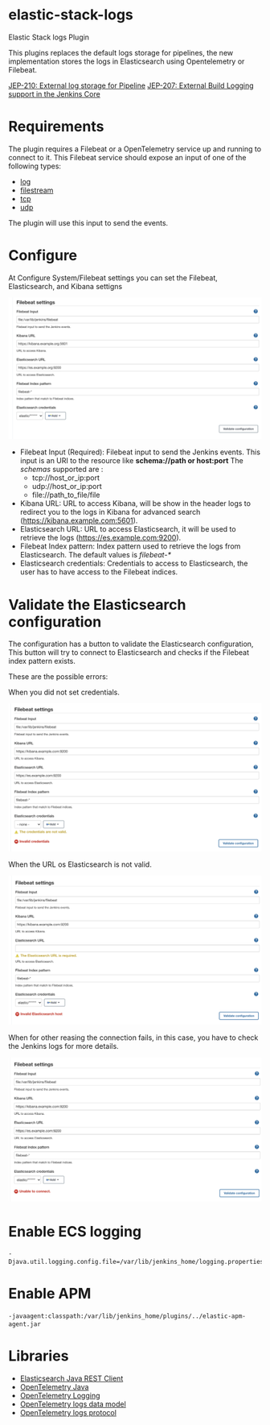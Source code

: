 # elastic-stack-logs
Elastic Stack logs Plugin

This plugins replaces the default logs storage for pipelines,
the new implementation stores the logs in Elasticsearch using Opentelemetry or Filebeat.

[JEP-210: External log storage for Pipeline](https://github.com/jenkinsci/jep/blob/master/jep/210/README.adoc)
[JEP-207: External Build Logging support in the Jenkins Core](https://github.com/jenkinsci/jep/blob/master/jep/207/README.adoc)

# Requirements

The plugin requires a Filebeat or a OpenTelemetry service up and running to connect to it.
This Filebeat service should expose an input of one of the following types:

* [log](https://www.elastic.co/guide/en/beats/filebeat/current/filebeat-input-log.html)
* [filestream](https://www.elastic.co/guide/en/beats/filebeat/current/filebeat-input-filestream.html)
* [tcp](https://www.elastic.co/guide/en/beats/filebeat/current/filebeat-input-tcp.html)
* [udp](https://www.elastic.co/guide/en/beats/filebeat/current/filebeat-input-udp.html)

The plugin will use this input to send the events.

# Configure

At Configure System/Filebeat settings you can set the Filebeat, Elasticsearch, and Kibana settigns

![configuration](docs/images/configuration.png)

* Filebeat Input (Required): Filebeat input to send the Jenkins events.
This input is an URI to the resource like <b>schema://path or host:port</b>
The *schemas* supported are :
  * tcp://host_or_ip:port
  * udp://host_or_ip:port
  * file://path_to_file/file
* Kibana URL: URL to access Kibana, will be show in the header logs to redirect
you to the logs in Kibana for advanced search (https://kibana.example.com:5601).
* Elasticsearch URL: URL to access Elasticsearch, it will be used to
retrieve the logs (https://es.example.com:9200).
* Filebeat Index pattern: Index pattern used to retrieve the logs from Elasticsearch.
  The default values is *filebeat-\**
* Elasticsearch credentials: Credentials to access to Elasticsearch, the user
has to have access to the Filebeat indices.

# Validate the Elasticsearch configuration

The configuration  has a button to validate the Elasticsearch configuration,
This button will try to connect to Elasticsearch
and checks if the Filebeat index pattern exists.

These are the possible errors:

When you did not set credentials.

![](docs/images/error_invalid_cred.png)

When the URL os Elasticsearch is not valid.

![](docs/images/error_invalid_es_url.png)

When for other reasing the connection fails, in this case,
you have to check the Jenkins logs for more details.

![](docs/images/error_unable_to_connect.png)

# Enable ECS logging

    -Djava.util.logging.config.file=/var/lib/jenkins_home/logging.properties

# Enable APM

    -javaagent:classpath:/var/lib/jenkins_home/plugins/../elastic-apm-agent.jar

# Libraries

* [Elasticsearch Java REST Client](https://www.elastic.co/guide/en/elasticsearch/client/java-rest/current/index.html)
* [OpenTelemetry Java](https://github.com/open-telemetry/opentelemetry-java)
* [OpenTelemetry Logging](https://github.com/open-telemetry/opentelemetry-specification/blob/main/specification/logs/overview.md)
* [OpenTelemetry logs data model](https://github.com/open-telemetry/opentelemetry-specification/blob/main/specification/logs/data-model.md)
* [OpenTelemetry logs protocol](https://github.com/open-telemetry/opentelemetry-proto/blob/main/opentelemetry/proto/logs/v1/logs.proto)
